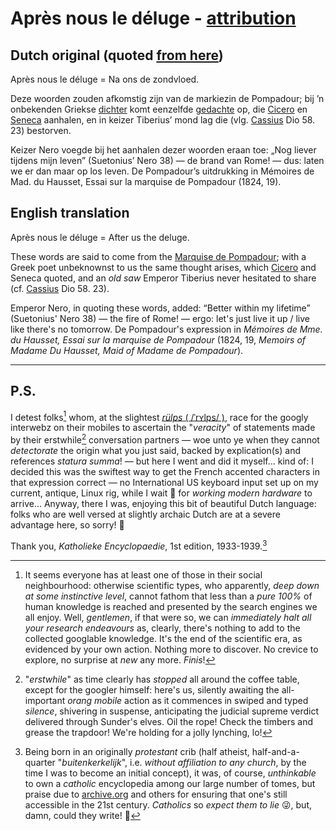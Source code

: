 # Après nous le déluge - [attribution](https://www.ensie.nl/katholieke-encyclopaedie/apres-nous-le-deluge)

## Dutch original (quoted [from here](https://www.ensie.nl/katholieke-encyclopaedie/apres-nous-le-deluge))

Après nous le déluge = Na ons de zondvloed. 

Deze woorden zouden afkomstig zijn van de markiezin de Pompadour; bij ’n onbekenden Griekse [dichter](https://www.ensie.nl/katholieke-encyclopaedie/dichter) komt eenzelfde [gedachte](https://www.ensie.nl/katholieke-encyclopaedie/gedachte) op, die [Cicero](https://www.ensie.nl/katholieke-encyclopaedie/cicero) en [Seneca](https://www.ensie.nl/zelfstudie/seneca) aanhalen, en in keizer Tiberius’ mond lag die (vlg. [Cassius](https://www.ensie.nl/katholieke-encyclopaedie/cassius) Dio 58. 23) bestorven.

Keizer Nero voegde bij het aanhalen dezer woorden eraan toe: „Nog liever tijdens mijn leven” (Suetonius’ Nero 38) — de brand van Rome! — dus: laten we er dan maar op los leven. De Pompadour’s uitdrukking in Mémoires de Mad. du Hausset, Essai sur la marquise de Pompadour (1824, 19).

## English translation

Après nous le déluge = After us the deluge.

These words are said to come from the [Marquise de Pompadour](https://en.wikipedia.org/wiki/Madame_de_Pompadour); with a Greek poet unbeknownst to us the same thought arises, which [Cicero](https://www.ensie.nl/catholic-encyclopaedie/cicero) and Seneca quoted, and an *old saw* Emperor Tiberius never hesitated to share (cf. [Cassius](https://www.ensie.nl/Catholic-encyclopaedie/cassius) Dio 58. 23).

Emperor Nero, in quoting these words, added: “Better within my lifetime” (Suetonius' Nero 38)​ — the fire of Rome! — ergo: let's just live it up / live like there's no tomorrow. De Pompadour's expression in *Mémoires de Mme. du Hausset, Essai sur la marquise de Pompadour* (1824, 19, *Memoirs of Madame Du Hausset, Maid of Madame de Pompadour*).

---

## P.S.

I detest folks[^1] whom, at the slightest [*rülps* ( /ˈrʏlps/ )](https://de.wikipedia.org/wiki/R%C3%BClpsen), race for the googly interwebz on their mobiles to ascertain the "*veracity*" of statements made by their erstwhile[^2] conversation partners — woe unto ye when they cannot *detectorate* the origin what you just said, backed by explication(s) and references *statura summa*! — but here I went and did it myself... kind of: I decided this was the swiftest way to get the French accented characters in that expression correct — no International US keyboard input set up on my current, antique, Linux rig, while I wait 💢 for *working modern hardware* to arrive...  Anyway, there I was, enjoying this bit of beautiful Dutch language: folks who are well versed at slightly archaic Dutch are at a severe advantage here, so sorry! 🙇 

Thank you, *Katholieke Encyclopaedie*, 1st edition, 1933-1939.[^3]

[^2]: "*erstwhile*" as time clearly has *stopped* all around the coffee table, except for the googler himself: here's us, silently awaiting the all-important *orang mobile* action as it commences in swiped and typed *silence*, shivering in suspense, anticipating the judicial supreme verdict delivered through Sunder's elves. Oil the rope! Check the timbers and grease the trapdoor! We're holding for a jolly lynching, lo!

[^1]: It seems everyone has at least one of those in their social neighbourhood: otherwise scientific types, who apparently, *deep down at some instinctive level*, cannot fathom that less than a *pure 100%* of human knowledge is reached and presented by the search engines we all enjoy. Well, *gentlemen*, if that were so, we can *immediately halt all your research endeavours* as, clearly, there's nothing to add to the collected googlable knowledge. It's the end of the scientific era, as evidenced by your own action. Nothing more to discover. No crevice to explore, no surprise at *new* any more. *Finis*!

[^3]: Being born in an originally *protestant* crib (half atheist, half-and-a-quarter "*buitenkerkelijk*", i.e. *without affiliation to any church*, by the time I was to become an initial concept), it was, of course, *unthinkable* to own a *catholic* encyclopedia among our large number of tomes, but praise due to [archive.org](https://archive.org/search?query=Katholieke+Encyclopaedie+) and others for ensuring that one's still accessible in the 21st century. *Catholics* so *expect them to lie* 😜, but, damn, could they write! 🙇 

